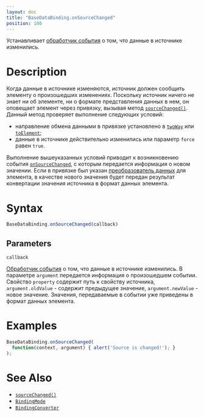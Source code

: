 ```yaml
---
layout: doc
title: "BaseDataBinding.onSourceChanged"
position: 100
---
```


Устанавливает [обработчик события](../../../KeyConcepts/Script/) о том, что данные в источнике изменились.

# Description

Когда данные в источнике изменяются, источник должен сообщить элементу о произошедших изменениях.
Поскольку источник ничего не знает ни об элементе, ни о формате представления данных в нем, он оповещает
элемент через привязку, вызывая метод [`sourceChanged()`](../BaseDataBinding.sourceChanged). Данный
метод проверяет выполнение следующих условий:

* направление обмена данными в привязке установлено в [`twoWay`](../BindingMode/) или [`toElement`](../BindingMode/);
* данные в источнике действительно изменились или параметр `force` равен `true`.

Выполнение вышеуказанных условий приводит к возникновению события [`onSourceChanged`](../BaseDataBinding.onSourceChanged),
с которым передается информация о новом значении. Если в привязке был указан [преобразователь данных](../BindingConverter)
для элемента, в качестве нового значения будет передан результат конвертации значения источника в формат данных элемента.

# Syntax

```js
BaseDataBinding.onSourceChanged(callback)
```

## Parameters

`callback`

[Обработчик события](../../../KeyConcepts/Script/) о том, что данные в источнике изменились. В параметре
`argument` передается информация о произошедшем событии. Свойство `property` содержит путь к свойству
источника, `argument.oldValue` - содержит предыдущее значение, `argument.newValue` - новое значение.
Значения, передаваемые в событии уже приведены в формат данных элемента.

# Examples

```js
BaseDataBinding.onSourceChanged(
  function(context, argument) { alert('Source is changed!'); }
);
```

# See Also

* [`sourceChanged()`](../BaseDataBinding.sourceChanged/)
* [`BindingMode`](../BindingMode)
* [`BindingConverter`](../BindingConverter)
